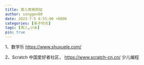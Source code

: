 ```yaml
---
title: 育儿常用网站
author: songgen80
date: 2022-7-5 8:55:00 +0800
categories: [亲子时光]
tags: [育儿,小米]
pin: true
---
```


1、数学乐 https://www.shuxuele.com/

2、Scratch 中国爱好者社区， https://www.scratch-cn.cn/ 少儿编程